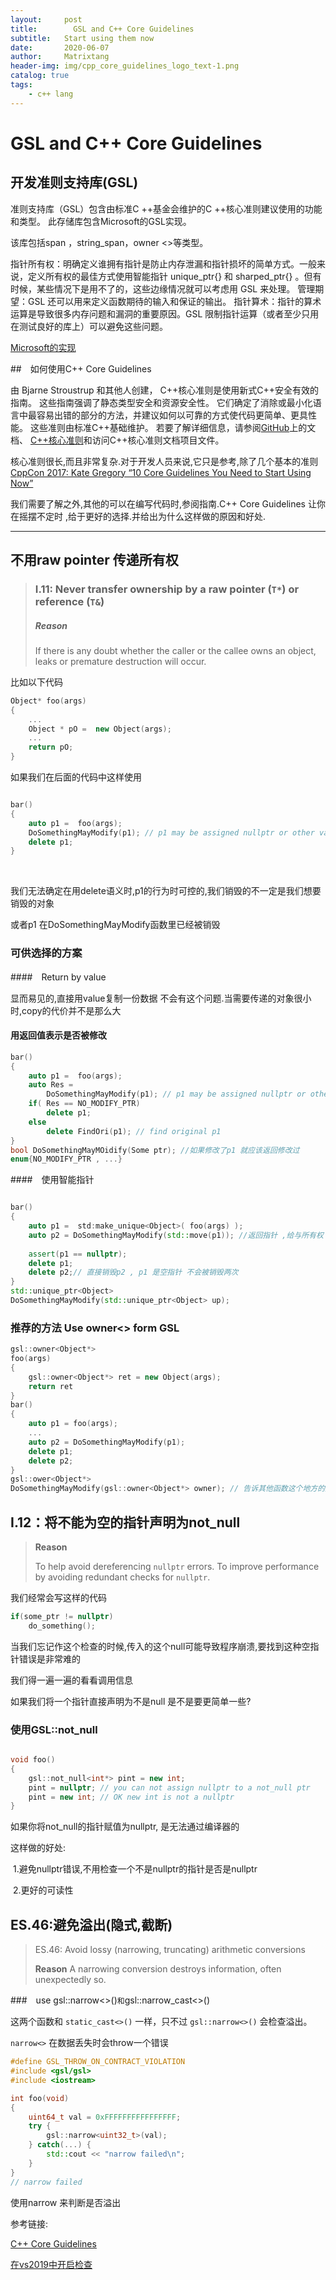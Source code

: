 ```yaml
---
layout:     post
title:        GSL and C++ Core Guidelines 
subtitle:   Start using them now
date:       2020-06-07
author:     Matrixtang
header-img: img/cpp_core_guidelines_logo_text-1.png
catalog: true
tags:
    - c++ lang
---
```






# GSL and C++ Core Guidelines 


## 开发准则支持库(GSL)



准则支持库（GSL）包含由标准C ++基金会维护的C ++核心准则建议使用的功能和类型。 此存储库包含Microsoft的GSL实现。

该库包括span <T>，string_span，owner <>等类型。

指针所有权：明确定义谁拥有指针是防止内存泄漏和指针损坏的简单方式。一般来说，定义所有权的最佳方式使用智能指针 unique_ptr{} 和 sharped_ptr{} 。但有时候，某些情况下是用不了的，这些边缘情况就可以考虑用 GSL 来处理。
管理期望：GSL 还可以用来定义函数期待的输入和保证的输出。
指针算术：指针的算术运算是导致很多内存问题和漏洞的重要原因。GSL 限制指针运算（或者至少只用在测试良好的库上）可以避免这些问题。

[Microsoft的实现](https://github.com/microsoft/GSL)



##　如何使用C++ Core Guidelines

由 Bjarne Stroustrup 和其他人创建， C++核心准则是使用新式C++安全有效的指南。 这些指南强调了静态类型安全和资源安全性。 它们确定了消除或最小化语言中最容易出错的部分的方法，并建议如何以可靠的方式使代码更简单、更具性能。 这些准则由标准C++基础维护。 若要了解详细信息，请参阅[GitHub](https://github.com/isocpp/CppCoreGuidelines)上的文档、 [ C++核心准则](https://isocpp.github.io/CppCoreGuidelines/CppCoreGuidelines)和访问C++核心准则文档项目文件。

核心准则很长,而且非常复杂.对于开发人员来说,它只是参考,除了几个基本的准则[CppCon 2017: Kate Gregory “10 Core Guidelines You Need to Start Using Now”](https://www.youtube.com/watch?v=XkDEzfpdcSg&pbjreload=101)

我们需要了解之外,其他的可以在编写代码时,参阅指南.C++ Core Guidelines 让你在摇摆不定时 ,给于更好的选择.并给出为什么这样做的原因和好处.



-----



## 不用raw pointer 传递所有权

>### I.11: Never transfer ownership by a raw pointer (`T*`) or reference (`T&`)
>
>##### Reason
>
>If there is any doubt whether the caller or the callee owns an object, leaks or premature destruction will occur.

比如以下代码

```c++
Object* foo(args)
{
    ...
    Object * pO =  new Object(args);
    ...
    return pO;
}
```



如果我们在后面的代码中这样使用

```c++

bar()
{
    auto p1 =  foo(args);
    DoSomethingMayModify(p1); // p1 may be assigned nullptr or other value
    delete p1;
}

```

​	

我们无法确定在用delete语义时,p1的行为时可控的,我们销毁的不一定是我们想要销毁的对象

或者p1 在DoSomethingMayModify函数里已经被销毁






### 可供选择的方案


####　Return by value

显而易见的,直接用value复制一份数据 不会有这个问题.当需要传递的对象很小时,copy的代价并不是那么大



#### 用返回值表示是否被修改

```c++
bar()
{
    auto p1 =  foo(args);
    auto Res = 
        DoSomethingMayModify(p1); // p1 may be assigned nullptr or other value
    if( Res == NO_MODIFY_PTR)
    	delete p1;
    else
        delete FindOri(p1); // find original p1 
}
bool DoSomethingMayMOidify(Some ptr); //如果修改了p1 就应该返回修改过
enum{NO_MODIFY_PTR , ...}
```



####　使用智能指针



```c++

bar()
{
    auto p1 =  std:make_unique<Object>( foo(args) );
    auto p2 = DoSomethingMayModify(std::move(p1)); //返回指针 ,给与所有权
    
    assert(p1 == nullptr);
    delete p1; 
    delete p2;// 直接销毁p2 , p1 是空指针 不会被销毁两次
}
std::unique_ptr<Object> 
DoSomethingMayModify(std::unique_ptr<Object> up);

```






### 推荐的方法 Use owner<> form GSL

```c++
gsl::owner<Object*>
foo(args)
{
    gsl::owner<Object*> ret = new Object(args);
    return ret
}
bar()
{
    auto p1 = foo(args);
    ...
    auto p2 = DoSomethingMayModify(p1);
    delete p1;
    delete p2;
}
gsl::ower<Object*>
DoSomethingMayModify(gsl::owner<Object*> owner); // 告诉其他函数这个地方的所有权
```







## I.12：将不能为空的指针声明为not_null

>   **Reason**
>
>To help avoid dereferencing `nullptr` errors. To improve performance by avoiding redundant checks for `nullptr`.



我们经常会写这样的代码

```c++
if(some_ptr != nullptr)
    do_something();
```

当我们忘记作这个检查的时候,传入的这个null可能导致程序崩溃,要找到这种空指针错误是非常难的

我们得一遍一遍的看看调用信息

如果我们将一个指针直接声明为不是null 是不是要更简单一些?

### 使用GSL::not_null

```c++

void foo()
{
    gsl::not_null<int*> pint = new int;
    pint = nullptr; // you can not assign nullptr to a not_null ptr
    pint = new int; // OK new int is not a nullptr
}
```



如果你将not_null的指针赋值为nullptr, 是无法通过编译器的

这样做的好处:

​					1.避免nullptr错误,不用检查一个不是nullptr的指针是否是nullptr

​					2.更好的可读性



## ES.46:避免溢出(隐式,截断)
>  ES.46: Avoid lossy (narrowing, truncating) arithmetic conversions
>
>  **Reason** A narrowing conversion destroys information, often unexpectedly so. 



###　use gsl::narrow<>()` 和 `gsl::narrow_cast<>()

这两个函数和 `static_cast<>()` 一样，只不过 `gsl::narrow<>()` 会检查溢出。

`narrow<>` 在数据丢失时会throw一个错误

```c++
#define GSL_THROW_ON_CONTRACT_VIOLATION
#include <gsl/gsl>
#include <iostream>

int foo(void)
{
    uint64_t val = 0xFFFFFFFFFFFFFFFF;
    try {
        gsl::narrow<uint32_t>(val);
    } catch(...) {
        std::cout << "narrow failed\n";
    }
}
// narrow failed
```



使用narrow 来判断是否溢出





参考链接:

[C++ Core Guidelines](http://isocpp.github.io/CppCoreGuidelines/CppCoreGuidelines)

[在vs2019中开启检查](https://github.com/microsoft/GSL)